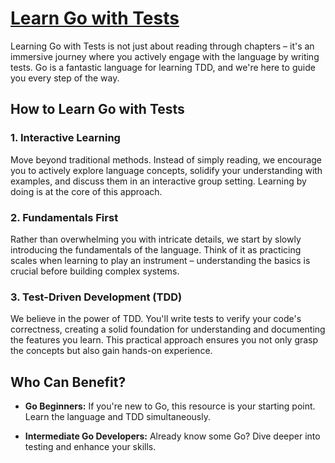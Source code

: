 # [Learn Go with Tests](https://quii.gitbook.io/learn-go-with-tests/)

Learning Go with Tests is not just about reading through chapters – it's an immersive journey where you actively engage with the language by writing tests. Go is a fantastic language for learning TDD, and we're here to guide you every step of the way.

## How to Learn Go with Tests

### 1. **Interactive Learning**

Move beyond traditional methods. Instead of simply reading, we encourage you to actively explore language concepts, solidify your understanding with examples, and discuss them in an interactive group setting. Learning by doing is at the core of this approach.

### 2. **Fundamentals First**

Rather than overwhelming you with intricate details, we start by slowly introducing the fundamentals of the language. Think of it as practicing scales when learning to play an instrument – understanding the basics is crucial before building complex systems.

### 3. **Test-Driven Development (TDD)**

We believe in the power of TDD. You'll write tests to verify your code's correctness, creating a solid foundation for understanding and documenting the features you learn. This practical approach ensures you not only grasp the concepts but also gain hands-on experience.

## Who Can Benefit?

- **Go Beginners:** If you're new to Go, this resource is your starting point. Learn the language and TDD simultaneously.
  
- **Intermediate Go Developers:** Already know some Go? Dive deeper into testing and enhance your skills.
